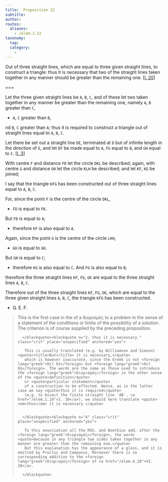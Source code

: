 ```yaml
---
title:  Proposition 22
subtitle: 
author:
routes:
  aliases:
    - /elem.1.22
taxonomy:
  tag:
  category:
    - 
---
```


Out of three straight lines, which are equal to three given straight lines, to construct a triangle: thus it is necessary that two of the straight lines taken together in any manner should be greater than the remaining one. [<a href="/elem.1.20">I. 20</a>]

===

Let the three given straight lines be `A`, `B`, `C`, and of these let two taken together in any manner be greater than the remaining one, namely `A`, `B` greater than `C`, 

- `A`, `C` greater than `B`,

nd `B`, `C` greater than `A`; thus it is required to construct a triangle out of straight lines equal to `A`, `B`, `C`. 


Let there be set out a straight line `DE`, terminated at `D` but of infinite length in the direction of `E`, and let `DF` be made equal to `A`, `FG` equal to `B`, and `GH` equal to `C`. [<a href="/elem.1.3">I. 3</a>]

With centre `F` and distance `FD` let the circle `DKL` be described; again, with centre `G` and distance `GH` let the circle `KLH` be described; and let `KF`, `KG` be joined;

I say that the triangle `KFG` has been constructed out of three straight lines equal to `A`, `B`, `C`. <pb n="293"/>

For, since the point `F` is the centre of the circle `DKL`, 

- `FD` is equal to `FK`.

But `FD` is equal to `A`; 

- therefore `KF` is also equal to `A`.

Again, since the point `G` is the centre of the circle `LKH`, 

- `GH` is equal to `GK`.

But `GH` is equal to `C`; 

- therefore `KG` is also equal to `C`. And `FG` is also equal to `B`;

therefore the three straight lines `KF`, `FG`, `GK` are equal to the three straight lines `A`, `B`, `C`.

Therefore out of the three straight lines `KF`, `FG`, `GK`, which are equal to the three given straight lines `A`, `B`, `C`, the triangle `KFG` has been constructed.

- Q. E. F.

<blockquote n="2-4" class="crit" place="unspecified" anchored="yes">
       
This is the first case in the <title>Elements</title> of a <foreign lang="greek">διορισμός</foreign> to a problem in the sense of a statement of the conditions or limits of the possibility of a solution. The criterion is of course supplied by the preceding proposition.

      </blockquote><blockquote n="2. thus it is necessary." class="crit" place="unspecified" anchored="yes">
       
       This is usually translated (e.g. by Williamson and Simson) <quote><title>But</title> it is necessary,</quote>
       which is however inaccurate, since the Greek is not <foreign lang="greek">δεῖ δέ</foreign> but <foreign lang="greek">δεῖ δή</foreign>. The words are the same as those used to introduce the <foreign lang="greek">διορισμός</foreign> in the other sense of the <quote>definition</quote>
       or <quote>particular statement</quote>
       of a construction to be effected. Hence, as in the latter case we say <quote>thus it is required</quote>
       (e.g. to bisect the finite straight line `AB`, <a href="/elem.1.10">I. 10</a>), we should here translate <quote><em>thus</em> it is necessary.</quote>


      </blockquote><blockquote n="4" class="crit" place="unspecified" anchored="yes">
       
       To this enunciation all the MSS. and Boethius add, after the <foreign lang="greek">διορισμός</foreign>, the words <quote>because in any triangle two sides taken together in any manner are greater than the remaining one.</quote>
       But this explanation has the appearance of a gloss, and it is omitted by Proclus and Campanus. Moreover there is no corresponding addition to the <foreign lang="greek">διορισμός</foreign> of <a href="/elem.6.28">VI. 28</a>.

      </blockquote>
